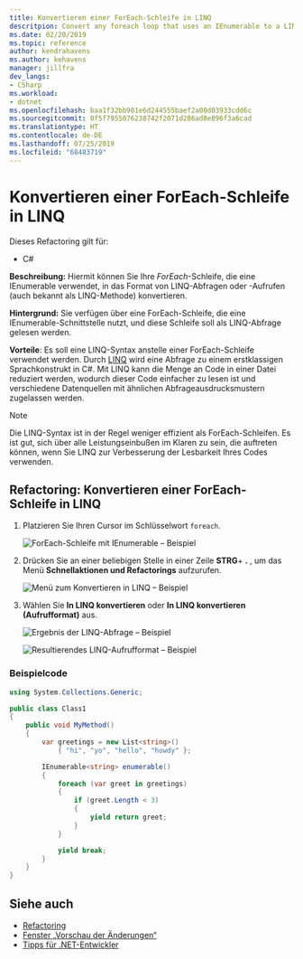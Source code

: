 ```yaml
---
title: Konvertieren einer ForEach-Schleife in LINQ
descritpion: Convert any foreach loop that uses an IEnumerable to a LINQ query or a LINQ call form (also known as a LINQ method).
ms.date: 02/20/2019
ms.topic: reference
author: kendrahavens
ms.author: kehavens
manager: jillfra
dev_langs:
- CSharp
ms.workload:
- dotnet
ms.openlocfilehash: baa1f32bb981e6d244555baef2a00d03933cdd6c
ms.sourcegitcommit: 0f5f7955076238742f2071d286ad8e896f3a6cad
ms.translationtype: HT
ms.contentlocale: de-DE
ms.lasthandoff: 07/25/2019
ms.locfileid: "68483719"
---
```

# <a name="convert-a-foreach-loop-to-linq"></a>Konvertieren einer ForEach-Schleife in LINQ

Dieses Refactoring gilt für:

- C#

**Beschreibung:** Hiermit können Sie Ihre *ForEach*-Schleife, die eine IEnumerable verwendet, in das Format von LINQ-Abfragen oder -Aufrufen (auch bekannt als LINQ-Methode) konvertieren.

**Hintergrund:** Sie verfügen über eine ForEach-Schleife, die eine IEnumerable-Schnittstelle nutzt, und diese Schleife soll als LINQ-Abfrage gelesen werden.

**Vorteile**: Es soll eine LINQ-Syntax anstelle einer ForEach-Schleife verwendet werden. Durch [LINQ](/dotnet/csharp/programming-guide/concepts/linq/introduction-to-linq) wird eine Abfrage zu einem erstklassigen Sprachkonstrukt in C#. Mit LINQ kann die Menge an Code in einer Datei reduziert werden, wodurch dieser Code einfacher zu lesen ist und verschiedene Datenquellen mit ähnlichen Abfrageausdrucksmustern zugelassen werden.

> [!NOTE]
> Die LINQ-Syntax ist in der Regel weniger effizient als ForEach-Schleifen. Es ist gut, sich über alle Leistungseinbußen im Klaren zu sein, die auftreten können, wenn Sie LINQ zur Verbesserung der Lesbarkeit Ihres Codes verwenden.

## <a name="convert-a-foreach-loop-to-linq-refactoring"></a>Refactoring: Konvertieren einer ForEach-Schleife in LINQ

1. Platzieren Sie Ihren Cursor im Schlüsselwort `foreach`.

    ![ForEach-Schleife mit IEnumerable – Beispiel](media/convert-foreach-to-LINQ.png)

2. Drücken Sie an einer beliebigen Stelle in einer Zeile **STRG**+ **.** , um das Menü **Schnellaktionen und Refactorings** aufzurufen.

   ![Menü zum Konvertieren in LINQ – Beispiel](media/convert-foreach-to-LINQ-codefix.png)

3. Wählen Sie **In LINQ konvertieren** oder **In LINQ konvertieren (Aufrufformat)** aus.

   ![Ergebnis der LINQ-Abfrage – Beispiel](media/convert-foreach-to-LINQ-result.png)

   ![Resultierendes LINQ-Aufrufformat – Beispiel](media/convert-foreach-to-LINQ-callform-result.png)

### <a name="sample-code"></a>Beispielcode

```csharp
using System.Collections.Generic;

public class Class1
{
    public void MyMethod()
    {
        var greetings = new List<string>()
            { "hi", "yo", "hello", "howdy" };

        IEnumerable<string> enumerable()
        {
            foreach (var greet in greetings)
            {
                if (greet.Length < 3)
                {
                    yield return greet;
                }
            }

            yield break;
        }
    }
}
```

## <a name="see-also"></a>Siehe auch

- [Refactoring](../refactoring-in-visual-studio.md)
- [Fenster „Vorschau der Änderungen“](../../ide/preview-changes.md)
- [Tipps für .NET-Entwickler](../csharp-developer-productivity.md)
